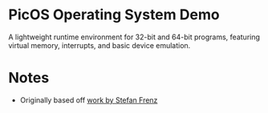 # PicOS Operating System Demo
A lightweight runtime environment for 32-bit and 64-bit programs, featuring virtual memory, interrupts, and basic device emulation.

# Notes
+ Originally based off [work by Stefan Frenz](https://fam-frenz.de/stefan/picos.html)